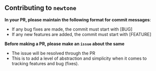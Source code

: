 ## Contributing to `newtone`

**In your PR, please maintain the following format for commit messages**:

- If any bug fixes are made, the commit must start with [BUG]
- If any new features are added, the commit must start with [FEATURE]



**Before making a PR, please make an `issue` about the same**

- The issue will be resolved through the PR
- This is to add a level of abstraction and simplicity when it comes to tracking features and bug (fixes).
